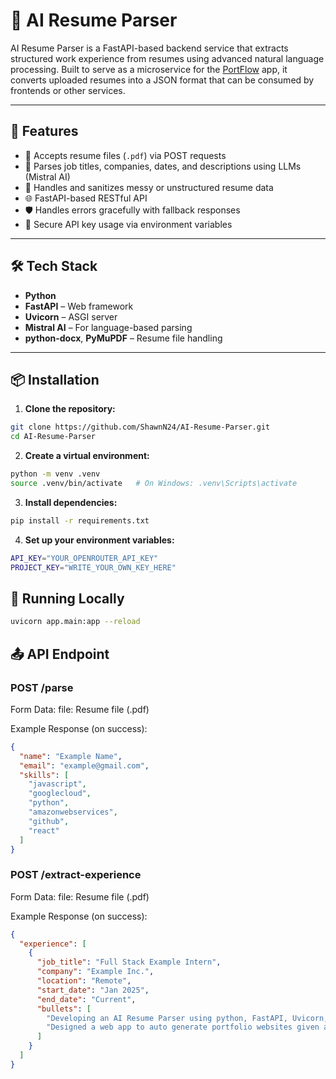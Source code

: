 # 🧠 AI Resume Parser

AI Resume Parser is a FastAPI-based backend service that extracts structured work experience from resumes using advanced natural language processing. Built to serve as a microservice for the [PortFlow](https://github.com/YOUR_USERNAME/PortFlow) app, it converts uploaded resumes into a JSON format that can be consumed by frontends or other services.

---

## 🚀 Features

- 📄 Accepts resume files (`.pdf`) via POST requests  
- 🤖 Parses job titles, companies, dates, and descriptions using LLMs (Mistral AI)  
- 🧼 Handles and sanitizes messy or unstructured resume data  
- 🌐 FastAPI-based RESTful API  
- 🛡️ Handles errors gracefully with fallback responses  
- 🔐 Secure API key usage via environment variables  

---

## 🛠️ Tech Stack

- **Python**
- **FastAPI** – Web framework  
- **Uvicorn** – ASGI server    
- **Mistral AI** – For language-based parsing 
- **python-docx**, **PyMuPDF** – Resume file handling  

---

## 📦 Installation

1. **Clone the repository:**

```bash
git clone https://github.com/ShawnN24/AI-Resume-Parser.git
cd AI-Resume-Parser
```

2. **Create a virtual environment:**

```bash
python -m venv .venv
source .venv/bin/activate   # On Windows: .venv\Scripts\activate
```

3. **Install dependencies:**

```bash
pip install -r requirements.txt
```

4. **Set up your environment variables:**

```bash
API_KEY="YOUR_OPENROUTER_API_KEY"
PROJECT_KEY="WRITE_YOUR_OWN_KEY_HERE"
```

## 🧪 Running Locally

```bash
uvicorn app.main:app --reload
```

## 📤 API Endpoint

### POST /parse

Form Data:
file: Resume file (.pdf)

Example Response (on success):
```json
{
  "name": "Example Name",
  "email": "example@gmail.com",
  "skills": [
    "javascript",
    "googlecloud",
    "python",
    "amazonwebservices",
    "github",
    "react"
  ]
}
```

### POST /extract-experience

Form Data:
file: Resume file (.pdf)

Example Response (on success):
```json
{
  "experience": [
    {
      "job_title": "Full Stack Example Intern",
      "company": "Example Inc.",
      "location": "Remote",
      "start_date": "Jan 2025",
      "end_date": "Current",
      "bullets": [
        "Developing an AI Resume Parser using python, FastAPI, Uvicorn, and Mistral AI",
        "Designed a web app to auto generate portfolio websites given a Github profile and a Resume"
      ]
    }
  ]
}
```